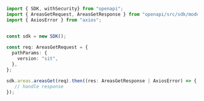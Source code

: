 <!-- Start SDK Example Usage -->
```typescript
import { SDK, withSecurity} from "openapi";
import { AreasGetRequest, AreasGetResponse } from "openapi/src/sdk/models/operations";
import { AxiosError } from "axios";


const sdk = new SDK();
    
const req: AreasGetRequest = {
  pathParams: {
    version: "sit",
  },
};

sdk.areas.areasGet(req).then((res: AreasGetResponse | AxiosError) => {
   // handle response
});
```
<!-- End SDK Example Usage -->